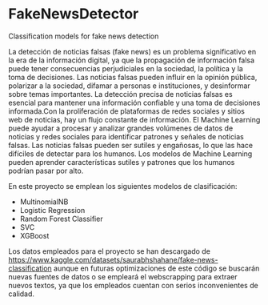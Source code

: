 # FakeNewsDetector
Classification models for fake news detection

La detección de noticias falsas (fake news) es un problema significativo en la era de la información digital, ya que la propagación de información falsa puede tener consecuencias perjudiciales en la sociedad, la política y la toma de decisiones. Las noticias falsas pueden influir en la opinión pública, polarizar a la sociedad, difamar a personas e instituciones, y desinformar sobre temas importantes. La detección precisa de noticias falsas es esencial para mantener una información confiable y una toma de decisiones informada.Con la proliferación de plataformas de redes sociales y sitios web de noticias, hay un flujo constante de información. El Machine Learning puede ayudar a procesar y analizar grandes volúmenes de datos de noticias y redes sociales para identificar patrones y señales de noticias falsas. Las noticias falsas pueden ser sutiles y engañosas, lo que las hace difíciles de detectar para los humanos. Los modelos de Machine Learning pueden aprender características sutiles y patrones que los humanos podrían pasar por alto.

En este proyecto se emplean los siguientes modelos de clasificación:
- MultinomialNB
- Logistic Regression
- Random Forest Classifier
- SVC
- XGBoost

Los datos empleados para el proyecto se han descargado de https://www.kaggle.com/datasets/saurabhshahane/fake-news-classification aunque en futuras optimizaciones de este código se buscarán nuevas fuentes de datos o se empleará el webscrapping para extraer nuevos textos, ya que los empleados cuentan con serios inconvenientes de calidad. 
